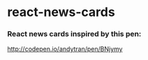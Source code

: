 # react-news-cards

### React news cards inspired by this pen:
http://codepen.io/andytran/pen/BNjymy
